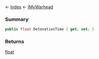 ← [Index](Api-Index) ← [IMyWarhead](Sandbox.ModAPI.Ingame.IMyWarhead)

### Summary

```csharp
public float DetonationTime { get; set; }
```

### Returns

[float](https://docs.microsoft.com/en-us/dotnet/api/system.single?view=netframework-4.6)

